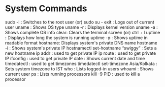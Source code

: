 # System Commands
sudo -i : Switches to the root user (or) sudo su -
exit : Logs out of current user
uname : Shows OS type
uname -r : Displays kernel version
uname -a : Shows complete OS info
clear: Clears the terminal screen (or) ctrl + l
uptime : Displays how long the system is running
uptime -p : Shows uptime in readable format
hostname: Displays system's private DNS name
hostname -i : Shows system's private IP
hostnamectl set-hostname “swiggy” : Sets a new hostname
ip addr : used to get private IP
ip route : used to get private IP
ifconfig : used to get private IP
date : Shows current date and time 
timedatectl : used to get timezones 
timedatectl set-timezone Asia/Kolkata : Sets system timezone to IST
who : Lists logged-in users
whoami : Shows current user
ps : Lists running processors
kill -9 PID : used to kill a processor
